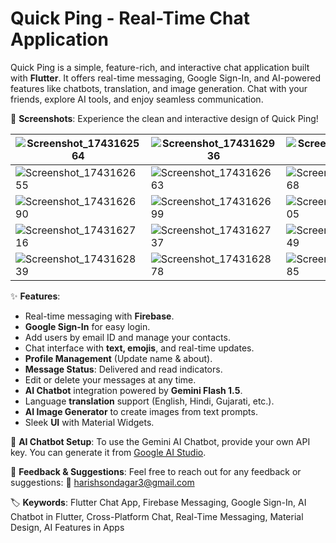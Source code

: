 # Quick Ping - Real-Time Chat Application

Quick Ping is a simple, feature-rich, and interactive chat application built with **Flutter**. It offers real-time messaging, Google Sign-In, and AI-powered features like chatbots, translation, and image generation. Chat with your friends, explore AI tools, and enjoy seamless communication.

📸 **Screenshots**:
Experience the clean and interactive design of Quick Ping!

| ![Screenshot_1743162564](https://github.com/user-attachments/assets/a878d95b-1e9f-4768-89bc-cec1b8c24667) | ![Screenshot_1743162936](https://github.com/user-attachments/assets/c2190f43-a640-4556-84eb-d94f58cf0735) | ![Screenshot_1743162652](https://github.com/user-attachments/assets/10106e4d-797e-49cd-8a63-4f94f9e6bb13) |
| --- | --- | --- |
| ![Screenshot_1743162655](https://github.com/user-attachments/assets/556c4c3c-187b-406d-857e-48c9a90f8027) | ![Screenshot_1743162663](https://github.com/user-attachments/assets/99a85cc7-9db4-446e-bcb1-ef0adf024bbe) | ![Screenshot_1743162668](https://github.com/user-attachments/assets/202ebcf5-2b5f-49c8-9d61-39435d645c03) |
| ![Screenshot_1743162690](https://github.com/user-attachments/assets/f1b4b2bb-f0e3-4e0b-9882-aff4b8fa0f2b) | ![Screenshot_1743162699](https://github.com/user-attachments/assets/685b0203-e602-4e1c-8466-20f6991607a6) | ![Screenshot_1743162705](https://github.com/user-attachments/assets/3520982f-548d-444a-bd25-261d22756168) |
| ![Screenshot_1743162716](https://github.com/user-attachments/assets/46087c4a-13af-4142-8ca4-d5940150e9ce) | ![Screenshot_1743162737](https://github.com/user-attachments/assets/1adf27a8-715c-4346-9b6c-676f7e4c64fe) | ![Screenshot_1743162749](https://github.com/user-attachments/assets/2af3edd9-8640-408e-9634-cb0dd09817e3) |
| ![Screenshot_1743162839](https://github.com/user-attachments/assets/0acfe65f-e991-4712-ab06-d881ecc01c6f) | ![Screenshot_1743162878](https://github.com/user-attachments/assets/03072716-92c4-4399-b449-893c168df370) | ![Screenshot_1743162885](https://github.com/user-attachments/assets/d449dee5-2216-4d96-82e7-0e9566f0837b) |

✨ **Features**:
- Real-time messaging with **Firebase**.
- **Google Sign-In** for easy login.
- Add users by email ID and manage your contacts.
- Chat interface with **text, emojis**, and real-time updates.
- **Profile Management** (Update name & about).
- **Message Status**: Delivered and read indicators.
- Edit or delete your messages at any time.
- **AI Chatbot** integration powered by **Gemini Flash 1.5**.
- Language **translation** support (English, Hindi, Gujarati, etc.).
- **AI Image Generator** to create images from text prompts.
- Sleek **UI** with Material Widgets.

🧠 **AI Chatbot Setup**:
To use the Gemini AI Chatbot, provide your own API key. You can generate it from [Google AI Studio](https://console.cloud.google.com/).

💬 **Feedback & Suggestions**:
Feel free to reach out for any feedback or suggestions:
📧 [harishsondagar3@gmail.com](mailto:harishsondagar3@gmail.com)

🏷️ **Keywords**:
Flutter Chat App, Firebase Messaging, Google Sign-In, AI Chatbot in Flutter, Cross-Platform Chat, Real-Time Messaging, Material Design, AI Features in Apps
